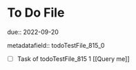# To Do File

due:: 2022-09-20

metadatafield:: todoTestFile_815_0

- [ ] Task of todoTestFile_815 1 [[Query me]]
